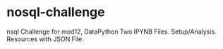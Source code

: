 # nosql-challenge
 nsql Challenge for mod12, DataPython
Two IPYNB Files. Setup/Analysis. 
Resources with JSON File.
